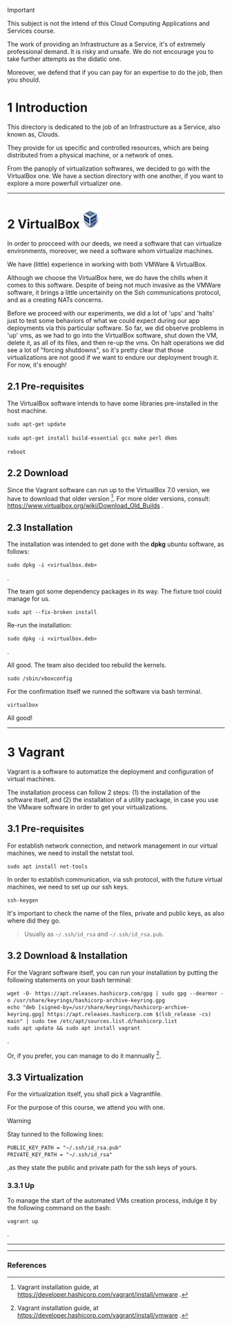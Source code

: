 > [!IMPORTANT]
> This subject is not the intend of this Cloud Computing Applications and Services course.
>
> The work of providing an Infrastructure as a Service, it's of extremely professional demand. It is risky and unsafe. We do not encourage you to take further attempts as the didatic one.
>
> Moreover, we defend that if you can pay for an expertise to do the job, then you should.

# 1 Introduction
This directory is dedicated to the job of an Infrastructure as a Service, also known as, Clouds.

They provide for us specific and controlled resources, which are being distributed from a physical machine, or a network of ones.

From the panoply of virtualization softwares, we decided to go with the VirtualBox one. We have a section directory with one another, if you want to explore a more powerfull virtualizer one.

<hr>

# 2 VirtualBox <img src="media/assets/logos/Virtualbox_logo.png" width="42">
In order to procceed with our deeds, we need a software that can virtualize environments, moreover, we need a software whom virtualize machines.

We have (little) experience in working with both VMWare & VirtualBox.

Although we choose the VirtualBox here, we do have the chills when it comes to this software. Despite of being not much invasive as the VMWare software, it brings a little uncertainity on the Ssh communications protocol, and as a creating NATs concerns.

Before we proceed with our experiments, we did a lot of 'ups' and 'halts' just to test some behaviors of what we could expect during our app deployments via this particular software. So far, we did observe problems in 'up' vms, as we had to go into the VirtualBox software, shut down the VM, delete it, as all of its files, and then re-up the vms. On halt operations we did see a lot of "forcing shutdowns", so it's pretty clear that those virtualizations are not good if we want to endure our deployment trough it. For now, it's enough!

## 2.1 Pre-requisites
The VirtualBox software intends to have some libraries pre-installed in the host machine.
```
sudo apt-get update 

sudo apt-get install build-essential gcc make perl dkms

reboot
```

## 2.2 Download
Since the Vagrant software can run up to the VirtualBox 7.0 version, we have to download that older version [^1]. For more older versions, consult: https://www.virtualbox.org/wiki/Download_Old_Builds .


## 2.3 Installation
The installation was intended to get done with the **dpkg** ubuntu software, as follows:
```
sudo dpkg -i <virtualbox.deb>
```
.

The team got some dependency packages in its way. The fixture tool could manage for us.
```
sudo apt --fix-broken install
```

Re-run the installation:
```
sudo dpkg -i <virtualbox.deb>
```
.

All good. The team also decided too rebuild the kernels.
```
sudo /sbin/vboxconfig
```

For the confirmation itself we runned the software via bash terminal.
```
virtualbox
```

All good!

<hr>

# 3 Vagrant
Vagrant is a software to automatize the deployment and configuration of virtual machines.

The installation process can follow 2 steps: (1) the installation of the software itself, and (2) the installation of a utility package, in case you use the VMware software in order to get your virtualizations.

## 3.1 Pre-requisites
For establish network connection, and network management in our virtual machines, we need to install the netstat tool.
```
sudo apt install net-tools
```

In order to establish communication, via ssh protocol, with the future virtual machines, we need to set up our ssh keys.
```
ssh-keygen
```
It's important to check the name of the files, private and public keys, as also where did they go.
> Usually as ```~/.ssh/id_rsa``` and ```~/.ssh/id_rsa.pub```.


## 3.2 Download & Installation
For the Vagrant software itself, you can run your installation by putting the following statements on your bash terminal:
```
wget -O- https://apt.releases.hashicorp.com/gpg | sudo gpg --dearmor -o /usr/share/keyrings/hashicorp-archive-keyring.gpg
echo "deb [signed-by=/usr/share/keyrings/hashicorp-archive-keyring.gpg] https://apt.releases.hashicorp.com $(lsb_release -cs) main" | sudo tee /etc/apt/sources.list.d/hashicorp.list
sudo apt update && sudo apt install vagrant
```
.

Or, if you prefer, you can manage to do it mannually [^1].

## 3.3 Virtualization
For the virtualization itself, you shall pick a Vagrantfile.

For the purpose of this course, we attend you with one.

> [!WARNING]
> Stay tunned to the following lines:
> ```
> PUBLIC_KEY_PATH = "~/.ssh/id_rsa.pub"
> PRIVATE_KEY_PATH = "~/.ssh/id_rsa"
> ```
> ,as they state the public and private path for the ssh keys of yours.

### 3.3.1 Up
To manage the start of the automated VMs creation process, indulge it by the following command on the bash:
```
vagrant up
```
.





<hr>
<hr>

### References

[^1]: Vagrant installation guide, at https://developer.hashicorp.com/vagrant/install/vmware .


[^1]: VirtualBox v7.0 https://www.virtualbox.org/wiki/Download_Old_Builds_7_0 .
